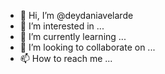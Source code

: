 - 👋 Hi, I’m @deydaniavelarde
- 👀 I’m interested in ...
- 🌱 I’m currently learning ...
- 💞️ I’m looking to collaborate on ...
- 📫 How to reach me ...

<!---
deydaniavelarde/deydaniavelarde is a ✨ special ✨ repository because its `README.md` (this file) appears on your GitHub profile.
You can click the Preview link to take a look at your changes.
--->
